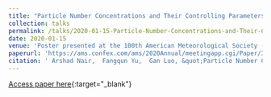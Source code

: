 ```yaml
---
title: "Particle Number Concentrations and Their Controlling Parameters: Predictive analysis using machine learning"
collection: talks
permalink: /talks/2020-01-15-Particle-Number-Concentrations-and-Their-Controlling-Parameters-Predictive-analysis-using-machine-learning
date: 2020-01-15
venue: 'Poster presented at the 100th American Meteorological Society (AMS) Annual Meeting, Boston, MA, USA'
paperurl: 'https://ams.confex.com/ams/2020Annual/meetingapp.cgi/Paper/369157'
citation: ' Arshad Nair,  Fangqun Yu,  Gan Luo, &quot;Particle Number Concentrations and Their Controlling Parameters: Predictive analysis using machine learning.&quot; Poster presented at the 100th American Meteorological Society (AMS) Annual Meeting, Boston, MA, USA, 2020.'
---
```

[Access paper here](https://ams.confex.com/ams/2020Annual/meetingapp.cgi/Paper/369157){:target="_blank"}
